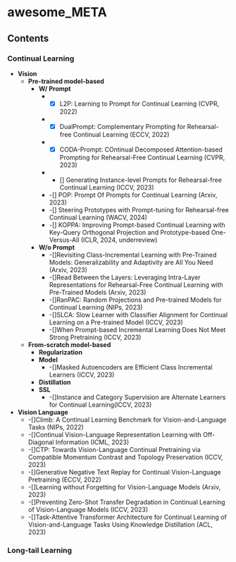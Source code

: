 # awesome_META

## Contents

### Continual Learning
- **Vision**
  - **Pre-trained model-based**
    - **W/ Prompt**
      - -[x] L2P: Learning to Prompt for Continual Learning (CVPR, 2022) 
      - -[x] DualPrompt: Complementary Prompting for Rehearsal-free Continual Learning (ECCV, 2022) 
      - -[x] CODA-Prompt: COntinual Decomposed Attention-based Prompting for Rehearsal-Free Continual Learning (CVPR, 2023) 
      - - [] Generating Instance-level Prompts for Rehearsal-free Continual Learning (ICCV, 2023)
      - -[] POP: Prompt Of Prompts for Continual Learning (Arxiv, 2023)
      - -[] Steering Prototypes with Prompt-tuning for Rehearsal-free Continual Learning (WACV, 2024)
      - -[] KOPPA: Improving Prompt-based Continual Learning with Key-Query Orthogonal Projection and Prototype-based One-Versus-All (ICLR, 2024, underreview)
    - **W/o Prompt**
      - -[]Revisiting Class-Incremental Learning with Pre-Trained Models: Generalizability and Adaptivity are All You Need (Arxiv, 2023)
      - -[]Read Between the Layers: Leveraging Intra-Layer Representations for Rehearsal-Free Continual Learning with Pre-Trained Models (Arxiv, 2023)
      - -[]RanPAC: Random Projections and Pre-trained Models for Continual Learning (NIPs, 2023)
      - -[]SLCA: Slow Learner with Classifier Alignment for Continual Learning on a Pre-trained Model (ICCV, 2023)
      - -[]When Prompt-based Incremental Learning Does Not Meet Strong Pretraining (ICCV, 2023)
  - **From-scratch model-based**
    - **Regularization**
    - **Model**
      - -[]Masked Autoencoders are Efficient Class Incremental Learners (ICCV, 2023) 
    - **Distillation**
    - **SSL**
      - -[]Instance and Category Supervision are Alternate Learners for Continual Learning(ICCV, 2023)
- **Vision Language**
  - -[]Climb: A Continual Learning Benchmark for Vision-and-Language Tasks (NIPs, 2022)
  - -[]Continual Vision-Language Representation Learning with Off-Diagonal Information (ICML, 2023)
  - -[]CTP: Towards Vision-Language Continual Pretraining via Compatible Momentum Contrast and Topology Preservation (ICCV, 2023)
  - -[]Generative Negative Text Replay for Continual Vision-Language Pretraining (ECCV, 2022)
  - -[]Learning without Forgetting for Vision-Language Models (Arxiv, 2023)
  - -[]Preventing Zero-Shot Transfer Degradation in Continual Learning of Vision-Language Models (ICCV, 2023)
  - -[]Task-Attentive Transformer Architecture for Continual Learning of Vision-and-Language Tasks Using Knowledge Distillation (ACL, 2023)
    
### Long-tail Learning
